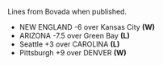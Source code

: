 Lines from Bovada when published.

* NEW ENGLAND -6 over Kansas City **(W)**
* ARIZONA -7.5 over Green Bay **(L)**
* Seattle +3 over CAROLINA **(L)**
* Pittsburgh +9 over DENVER **(W)**
